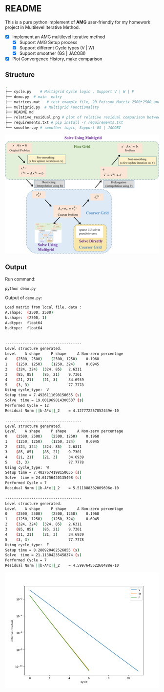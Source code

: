 # README
This is a pure python implement of **AMG** user-friendly for my homework project in Multilevel Iterative Method.

- [x]  Implement an AMG multilevel iterative method
    - [x]  Support AMG Setup process
    - [x]  Support different Cycle types (V | W)
    - [x]  Support smoother (GS | JACOBI)
- [x]  Plot Convergence History, make comparison

## Structure

```sh
.
├── cycle.py    # Multigrid Cycle logic , Support V | W | F
├── demo.py  # main  entry
├── matrices.mat   # test example file, 2D Poisson Matrix 2500*2500 and rhs b vector
├── multigrid.py  # Multigrid Functionality
├── README.md  
├── relative_residual.png # plot of relative residual comparison between different cycle types
├── requirements.txt # pip install -r requirements.txt
└── smoother.py # smoother logic, Support GS | JACOBI
```

![](./AMG_algo.png)
## Output

Run command:
```sh
python demo.py
```

Output of `demo.py`:

```sh
Load matrix from local file, data :
A.shape:  (2500, 2500)
b.shape:  (2500, 1)
A.dtype:  float64
b.dtype:  float64


-----------------------------------
Level structure generated.
Level	 A shape	 P shape 	 A Non-zero percentage
0	 (2500, 2500)	 (2500, 1250)	 0.1968
1	 (1250, 1250)	 (1250, 324)	 0.6945
2	 (324, 324)	 (324, 85)	 2.6311
3	 (85, 85)	 (85, 21)	 9.7301
4	 (21, 21)	 (21, 3)	 34.6939
5	 (3, 3)	 		         77.7778
Using cycle_type:  V
Setup time = 7.4926111698150635 (s)
Solve  time = 19.001969814300537 (s)
Performed Cycle = 12
Residual Norm ||b-A*x||_2    = 4.127772257852449e-10

-----------------------------------
Level structure generated.
Level	 A shape	 P shape 	 A Non-zero percentage
0	 (2500, 2500)	 (2500, 1250)	 0.1968
1	 (1250, 1250)	 (1250, 324)	 0.6945
2	 (324, 324)	 (324, 85)	 2.6311
3	 (85, 85)	 (85, 21)	 9.7301
4	 (21, 21)	 (21, 3)	 34.6939
5	 (3, 3)	 		         77.7778
Using cycle_type:  W
Setup time = 7.4027674198150635 (s)
Solve  time = 24.61756420135498 (s)
Performed Cycle = 7
Residual Norm ||b-A*x||_2    = 5.511888382009696e-10

-----------------------------------
Level structure generated.
Level	 A shape	 P shape 	 A Non-zero percentage
0	 (2500, 2500)	 (2500, 1250)	 0.1968
1	 (1250, 1250)	 (1250, 324)	 0.6945
2	 (324, 324)	 (324, 85)	 2.6311
3	 (85, 85)	 (85, 21)	 9.7301
4	 (21, 21)	 (21, 3)	 34.6939
5	 (3, 3)	 		         77.7778
Using cycle_type:  F
Setup time = 8.288920402526855 (s)
Solve  time = 21.11304235458374 (s)
Performed Cycle = 7
Residual Norm ||b-A*x||_2    = 4.599764552260488e-10


```

![](./relative_residual.png)
